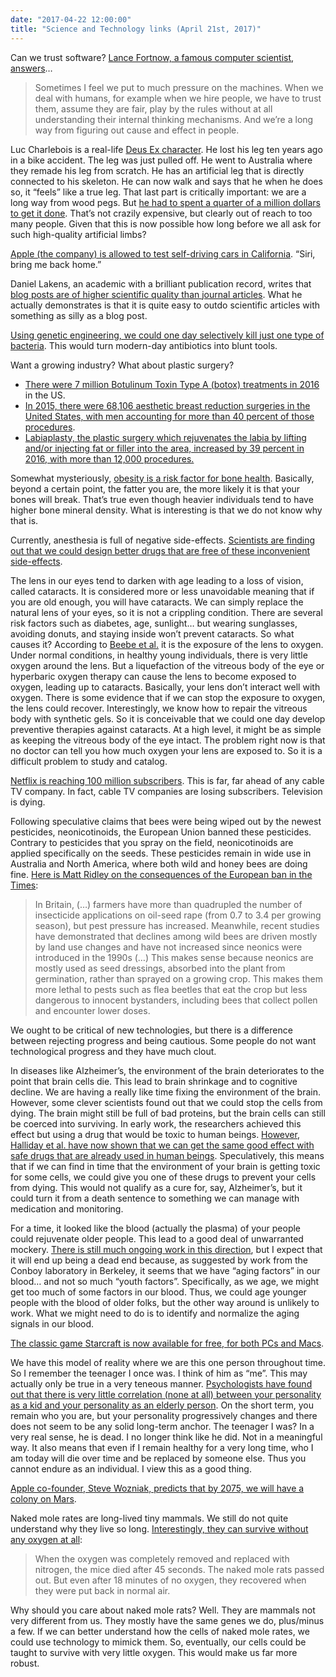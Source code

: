 ```yaml
---
date: "2017-04-22 12:00:00"
title: "Science and Technology links (April 21st, 2017)"
---
```




Can we trust software? [Lance Fortnow, a famous computer scientist, answers](http://blog.computationalcomplexity.org/2017/04/understanding-machine-learning.html)&hellip;

> Sometimes I feel we put to much pressure on the machines. When we deal with humans, for example when we hire people, we have to trust them, assume they are fair, play by the rules without at all understanding their internal thinking mechanisms. And we&rsquo;re a long way from figuring out cause and effect in people.


Luc Charlebois is a real-life [Deus Ex character](https://en.wikipedia.org/wiki/Deus_Ex). He lost his leg ten years ago in a bike accident. The leg was just pulled off. He went to Australia where they remade his leg from scratch. He has an artificial leg that is directly connected to his skeleton. He can now walk and says that he when he does so, it &ldquo;feels&rdquo; like a true leg. That last part is critically important: we are a long way from wood pegs. But [he had to spent a quarter of a million dollars to get it done](http://www.journaldemontreal.com/2017/04/16/250-000-pour-remarcher). That&rsquo;s not crazily expensive, but clearly out of reach to too many people. Given that this is now possible how long before we all ask for such high-quality artificial limbs?

[Apple (the company) is allowed to test self-driving cars in California](http://www.bbc.com/news/technology-39604071). &ldquo;Siri, bring me back home.&rdquo;

Daniel Lakens, an academic with a brilliant publication record, writes that [blog posts are of higher scientific quality than journal articles](http://daniellakens.blogspot.ca/2017/04/five-reasons-blog-posts-are-of-higher.html). What he actually demonstrates is that it is quite easy to outdo scientific articles with something as silly as a blog post.

[Using genetic engineering, we could one day selectively kill just one type of bacteria](https://www.technologyreview.com/s/604126/edible-crispr-could-replace-antibiotics/). This would turn modern-day antibiotics into blunt tools.

Want a growing industry? What about plastic surgery?

- [There were 7 million Botulinum Toxin Type A (botox) treatments in 2016](https://www.plasticsurgery.org/news/press-releases/new-plastic-surgery-statistics-reveal-focus-on-face-and-fat) in the US.
- [In 2015, there were 68,106 aesthetic breast reduction surgeries in the United States, with men accounting for more than 40 percent of those procedures](http://www.healthnewsreview.org/news-release-review/release-promoting-advantage-of-alternate-breast-reduction-technique-offers-scant-evidence/).
- [Labiaplasty, the plastic surgery which rejuvenates the labia by lifting and/or injecting fat or filler into the area, increased by 39 percent in 2016, with more than 12,000 procedures.](https://www.plasticsurgery.org/news/press-releases/new-plastic-surgery-statistics-reveal-focus-on-face-and-fat)


Somewhat mysteriously, [obesity is a risk factor for bone health](http://www.nrjournal.com/article/S0271-5317(16)30431-6/pdf). Basically, beyond a certain point, the fatter you are, the more likely it is that your bones will break. That&rsquo;s true even though heavier individuals tend to have higher bone mineral density. What is interesting is that we do not know why that is.

Currently, anesthesia is full of negative side-effects. [Scientists are finding out that we could design better drugs that are free of these inconvenient side-effects](http://www.nature.com/nrd/journal/vaop/ncurrent/full/nrd.2017.68.html).

The lens in our eyes tend to darken with age leading to a loss of vision, called cataracts. It is considered more or less unavoidable meaning that if you are old enough, you will have cataracts. We can simply replace the natural lens of your eyes, so it is not a crippling condition. There are several risk factors such as diabetes, age, sunlight&hellip; but wearing sunglasses, avoiding donuts, and staying inside won&rsquo;t prevent cataracts. So what causes it? According to [Beebe et al.](https://www.karger.com/Article/PDF/316481) it is the exposure of the lens to oxygen. Under normal conditions, in healthy young individuals, there is very little oxygen around the lens. But a liquefaction of the vitreous body of the eye or hyperbaric oxygen therapy can cause the lens to become exposed to oxygen, leading up to cataracts. Basically, your lens don&rsquo;t interact well with oxygen. There is some evidence that if we can stop the exposure to oxygen, the lens could recover. Interestingly, we know how to repair the vitreous body with synthetic gels. So it is conceivable that we could one day develop preventive therapies against cataracts. At a high level, it might be as simple as keeping the vitreous body of the eye intact. The problem right now is that no doctor can tell you how much oxygen your lens are exposed to. So it is a difficult problem to study and catalog.

[Netflix is reaching 100 million subscribers](http://abcnews.go.com/Entertainment/wireStory/netflix-verge-hitting-100-million-subscribers-46849016). This is far, far ahead of any cable TV company. In fact, cable TV companies are losing subscribers. Television is dying.

Following speculative claims that bees were being wiped out by the newest pesticides, neonicotinoids, the European Union banned these pesticides. Contrary to pesticides that you spray on the field, neonicotinoids are applied specifically on the seeds. These pesticides remain in wide use in Australia and North America, where both wild and honey bees are doing fine. [Here is Matt Ridley on the consequences of the European ban in the Times](https://www.thetimes.co.uk/article/europe-s-age-of-unreason-harms-its-wildlife-jxn5dzhgv):

> In Britain, (&hellip;) farmers have more than quadrupled the number of insecticide applications on oil-seed rape (from 0.7 to 3.4 per growing season), but pest pressure has increased. Meanwhile, recent studies have demonstrated that declines among wild bees are driven mostly by land use changes and have not increased since neonics were introduced in the 1990s (&hellip;) This makes sense because neonics are mostly used as seed dressings, absorbed into the plant from germination, rather than sprayed on a growing crop. This makes them more lethal to pests such as flea beetles that eat the crop but less dangerous to innocent bystanders, including bees that collect pollen and encounter lower doses.


We ought to be critical of new technologies, but there is a difference between rejecting progress and being cautious. Some people do not want technological progress and they have much clout. 

In diseases like Alzheimer&rsquo;s, the environment of the brain deteriorates to the point that brain cells die. This lead to brain shrinkage and to cognitive decline. We are having a really like time fixing the environment of the brain. However, some clever scientists found out that we could stop the cells from dying. The brain might still be full of bad proteins, but the brain cells can still be coerced into surviving. In early work, the researchers achieved this effect but using a drug that would be toxic to human beings. [However, Halliday et al. have now shown that we can get the same good effect with safe drugs that are already used in human beings](https://academic.oup.com/brain/article-lookup/doi/10.1093/brain/awx074). Speculatively, this means that if we can find in time that the environment of your brain is getting toxic for some cells, we could give you one of these drugs to prevent your cells from dying. This would not qualify as a cure for, say, Alzheimer&rsquo;s, but it could turn it from a death sentence to something we can manage with medication and monitoring.

For a time, it looked like the blood (actually the plasma) of your people could rejuvenate older people. This lead to a good deal of unwarranted mockery. [There is still much ongoing work in this direction](https://www.newscientist.com/article/2128328-blood-from-human-babies-makes-brains-of-elderly-mice-young-again/), but I expect that it will end up being a dead end because, as suggested by work from the Conboy laboratory in Berkeley, it seems that we have &ldquo;aging factors&rdquo; in our blood&hellip; and not so much &ldquo;youth factors&rdquo;. Specifically, as we age, we might get too much of some factors in our blood. Thus, we could age younger people with the blood of older folks, but the other way around is unlikely to work. What we might need to do is to identify and normalize the aging signals in our blood.

[The classic game Starcraft is now available for free, for both PCs and Macs](https://starcraft.com/en-us/articles/20674424).

We have this model of reality where we are this one person throughout time. So I remember the teenager I once was. I think of him as &ldquo;me&rdquo;. This may actually only be true in a very teneous manner. [Psychologists have found out that there is very little correlation (none at all) between your personality as a kid and your personality as an elderly person](https://qz.com/914002/youre-a-completely-different-person-at-14-and-77-the-longest-running-personality-study-ever-has-found/?utm_source=qzfbarchive). On the short term, you remain who you are, but your personality progressively changes and there does not seem to be any solid long-term anchor. The teenager I was? In a very real sense, he is dead. I no longer think like he did. Not in a meaningful way. It also means that even if I remain healthy for a very long time, who I am today will die over time and be replaced by someone else. Thus you cannot endure as an individual. I view this as a good thing.

[Apple co-founder, Steve Wozniak, predicts that by 2075, we will have a colony on Mars](https://www.usatoday.com/story/tech/news/2017/04/16/steve-wozniak-sees-bigger-apple-google-facebook-2075/100172690/).

Naked mole rates are long-lived tiny mammals. We still do not quite understand why they live so long. [Interestingly, they can survive without any oxygen at all](http://www.theverge.com/2017/4/20/15378300/naked-mole-rat-breath-oxygen-fructose-glucose-metabolism-energy-science):

> When the oxygen was completely removed and replaced with nitrogen, the mice died after 45 seconds. The naked mole rats passed out. But even after 18 minutes of no oxygen, they recovered when they were put back in normal air. 


Why should you care about naked mole rats? Well. They are mammals not very different from us. They mostly have the same genes we do, plus/minus a few. If we can better understand how the cells of naked mole rates, we could use technology to mimick them. So, eventually, our cells could be taught to survive with very little oxygen. This would make us far more robust. 

